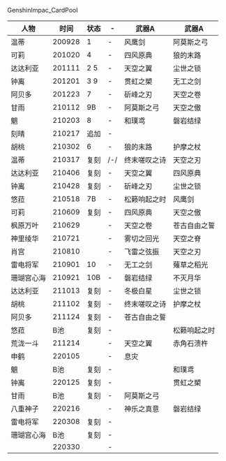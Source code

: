 GenshinImpac_CardPool|人物|时间|状态|-|武器A|武器A||----|----|----|----|----|----||温蒂|200928|1|-|风鹰剑|阿莫斯之弓||可莉|201020|4|-|四风原典|狼的末路||达达利亚|201111|2 5|-|天空之翼|尘世之锁||钟离|201201|3 9|-|贯虹之槊|无工之剑||阿贝多|201223|7|-|斫峰之刃|天空之卷||甘雨|210112|9B|-|阿莫斯之弓|天空之傲||魈|210203|8|-|和璞鸢|磐岩结绿||刻晴|210217|追加|-||||胡桃|210302|6|-|狼的末路|护摩之杖||温蒂|210317|复刻|/-/|终末嗟叹之诗|天空之刃||达达利亚|210406|复刻|-|天空之翼|四风原典||钟离|210428|复刻|-|斫峰之刃|尘世之锁||悠菈|210518|7B|-|松籁响起之时|风鹰剑||可莉|210609|复刻|-|四风原典|天空之傲||枫原万叶|210629||-|天空之卷|苍古自由之誓||神里绫华|210721||-|雾切之回光|天空之脊||肖宫|210810||-|飞雷之弦振|天空之刃||雷电将军|210901|10|-|无工之剑|薙草之稻光||珊瑚宫心海|210921|10B|-|磐岩结绿|不灭月华||达达利亚|211013|复刻|-|冬极白星|尘世之锁||胡桃|211102|复刻|-|终末嗟叹之诗|护摩之杖||阿贝多|211124|复刻|-|苍古自由之誓|||悠菈|B池|复刻|-||松籁响起之时||荒泷一斗|211214||-|天空之翼|赤角石溃杵||申鹤|220105||-|息灾|||魈|B池|复刻|-||和璞鸢||钟离|220125|复刻|-||贯虹之槊||甘雨|B池|复刻|-|阿莫斯之弓|||八重神子|220216||-|神乐之真意|磐岩结绿||雷电将军|220308|复刻|-||||珊瑚宫心海|B池|复刻|-|||||220330||-|||